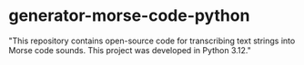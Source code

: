 # generator-morse-code-python
 "This repository contains open-source code for transcribing text strings into Morse code sounds. This project was developed in Python 3.12."

